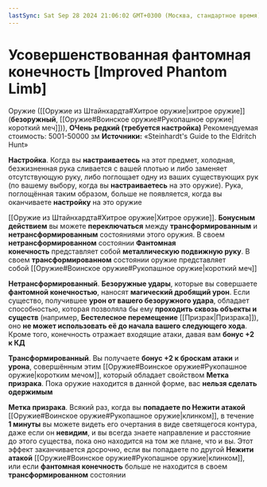 ```yaml
---
lastSync: Sat Sep 28 2024 21:06:02 GMT+0300 (Москва, стандартное время)
---
```

# Усовершенствованная фантомная конечность [Improved Phantom Limb]

Оружие ([[Оружие из Штайнхардта#Хитрое оружие|хитрое оружие]] (**безоружный**, [[Оружие#Воинское оружие#Рукопашное оружие|короткий меч]])), **ОЧень редкий (требуется настройка)**
Рекомендуемая стоимость: 5001-50000 зм
**Источники:** «Steinhardt's Guide to the Eldritch Hunt»

**Настройка**. Когда вы **настраиваетесь** на этот предмет, холодная, безжизненная рука сливается с вашей плотью и либо заменяет отсутствующую руку, либо поглощает одну из ваших существующих рук (по вашему выбору, когда вы **настраиваетесь** на это оружие). Рука, поглощённая таким образом, больше не появляется, когда вы оканчиваете **настройку** на это оружие

[[Оружие из Штайнхардта#Хитрое оружие|Хитрое оружие]]. **Бонусным действием** вы можете **переключаться** между **трансформированным** и **нетрансформированным** состояниями этого оружия. В своем **нетрансформированном** состоянии **Фантомная конечность** представляет собой **металлическую подвижную руку**. В своем **трансформированном** состоянии оружие представляет собой [[Оружие#Воинское оружие#Рукопашное оружие|короткий меч]]

**Нетрансформированный**. **Безоружные удары**, которые вы совершаете **фантомной конечностью**, наносят **магический дробящий урон**. Если существо, получившее **урон от вашего безоружного удара**, обладает способностью, которая позволяла бы ему **проходить сквозь объекты и существ** (например, **Бестелесное перемещение** [[Призрак|Призрака]]), оно **не может использовать её до начала вашего следующего хода**. Кроме того, конечность отражает входящие атаки, давая вам **бонус +2 к КД**

**Трансформированный**. Вы получаете **бонус +2 к броскам атаки** и **урона**, совершённым этим [[Оружие#Воинское оружие#Рукопашное оружие|коротким мечом]], который обладает свойством **Метка призрака**. Пока оружие находится в данной форме, вас **нельзя сделать одержимым**

**Метка призрака**. Всякий раз, когда вы **попадаете по Нежити атакой** [[Оружие#Воинское оружие#Рукопашное оружие|клинком]], в течение **1 минуты** вы можете видеть его очертания в виде светящегося контура, даже если он **невидим**, и вы всегда знаете направление и расстояние до этого существа, пока оно находится на том же плане, что и вы. Этот эффект заканчивается досрочно, если вы попадаете по другой **Нежити атакой** [[Оружие#Воинское оружие#Рукопашное оружие|клинком]], или если **фантомная конечность** больше не находится в своем **трансформированном** состоянии